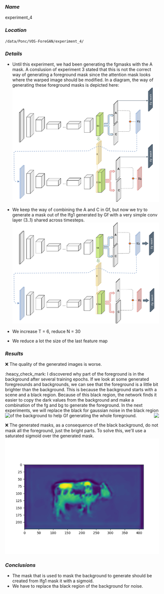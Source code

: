### **_Name_** 
experiment_4

### **_Location_** 
`/data/Ponc/VOS-ForeGAN/experiment_4/`

### **_Details_**
- Until this experiment, we had been generating the fgmasks with the A mask. A conslusion of experiment 3 stated that this is not the correct way of generating a foreground mask since the attention mask looks where the warped image should be modified. In a diagram, the way of generating these foreground masks is depicted here:
![GitHub Logo](/experiments/imgs/experiment_04/experiment_1_2_3_4_mask.png)

- We keep the way of combining the A and C in Gf, but now we try to generate a mask out of the Ifg1 generated by Gf with a very simple conv layer (3..1) shared across timesteps.
![GitHub Logo](/experiments/imgs/experiment_04/experiment_5_fgmask.png)

- We increase T = 6, reduce N = 30
- We reduce a lot the size of the last feature map

### **_Results_**

:x: The quality of the generated images is worse. 

:heacy_check_mark: I discovered why part of the foreground is in the background after several training epochs. If we look at some generated foregreounds and backgrounds, we can see that the foreground is a little bit brighter than the background. This is because the background starts with a scene and a black region. Because of this black region, the network finds it easier to copy the dark values from the background and make a combination of the fg and bg to generate the foreground. In the next experiments, we will replace the black for gaussian noise in the black region of the background to help Gf generating the whole foreground.
<img align="left" src="https://github.com/ppalaupuigdevall/VOS-ForeGAN/tree/master/experiments/imgs/experiment_04/blackswan_bg_gif.gif">
<img align="right" src="https://github.com/ppalaupuigdevall/VOS-ForeGAN/tree/master/experiments/imgs/experiment_04/blackswan_fg.gif">

:x: The generated masks, as a consequence of the black background, do not mask all the foreground, just the bright parts. To solve this, we'll use a saturated sigmoid over the generated mask.
![GitHub Logo](/experiments/imgs/experiment_04/cow_mask.png)

### **_Conclusions_**
- The mask that is used to mask the background to generate should be created from Ifg1 mask it with a sigmoid.
- We have to replace tha black region of the background for noise.